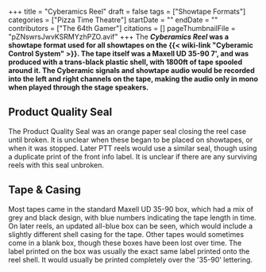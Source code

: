 +++
title = "Cyberamics Reel"
draft = false
tags = ["Showtape Formats"]
categories = ["Pizza Time Theatre"]
startDate = ""
endDate = ""
contributors = ["The 64th Gamer"]
citations = []
pageThumbnailFile = "pZNswrsJwvKSRMYzhPZO.avif"
+++
The ***Cyberamics Reel* was a showtape format used for all showtapes on the {{< wiki-link "Cyberamic Control System" >}}.
The tape itself was a Maxell UD 35-90 7', and was produced with a trans-black plastic shell, with 1800ft of tape spooled around it. The Cyberamic signals and showtape audio would be recorded into the left and right channels on the tape, making the audio only in mono when played through the stage speakers.**

## Product Quality Seal

The Product Quality Seal was an orange paper seal closing the reel case until broken. It is unclear when these began to be placed on showtapes, or when it was stopped. Later PTT reels would use a similar seal, though using a duplicate print of the front info label. It is unclear if there are any surviving reels with this seal unbroken.

## Tape & Casing

Most tapes came in the standard Maxell UD 35-90 box, which had a mix of grey and black design, with blue numbers indicating the tape length in time. On later reels, an updated all-blue box can be seen, which would include a slightly different shell casing for the tape. Other tapes would sometimes come in a blank box, though these boxes have been lost over time. The label printed on the box was usually the exact same label printed onto the reel shell. It would usually be printed completely over the '35-90' lettering.
